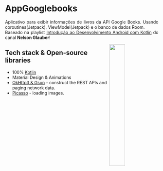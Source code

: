 # AppGooglebooks
<p align="justify">
Aplicativo para exibir informações de livros da API Google Books. Usando coroutines(Jetpack), ViewModel(Jetpack) e o banco de dados Room.
<br>
Baseado na playlist <a target="_blank" href='https://youtube.com/playlist?list=PLk7CjQD6o8xy5LQWI3O2_AIR8uHLC3Ufv'>Introdução ao Desenvolvimento Android com Kotlin</a> do canal <strong>Nelson Glauber</strong>!
</p>
<img src="https://github.com/jkalebe/jkalebe.github.io/blob/master/src/assets/AppBookLivros.gif?raw=true" align="right" width="32%"/>

## Tech stack & Open-source libraries
- 100% [Kotlin](https://kotlinlang.org/)
- Material Design & Animations
- [OkHttp3 & Gson](https://github.com/square/retrofit) - construct the REST APIs and paging network data.
- [Picasso](https://square.github.io/picasso/) - loading images. 

